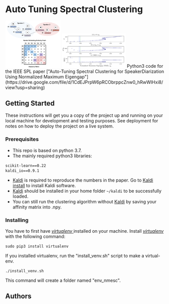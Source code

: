 
# Auto Tuning Spectral Clustering

<img src="./pics/adj_mat.png" width="35%" height="35%">
<img src="./pics/gp_vs_nme.png" width="40%" height="40%">
Python3 code for the IEEE SPL paper ["Auto-Tuning Spectral Clustering for SpeakerDiarization Using Normalized Maximum Eigengap"](https://drive.google.com/file/d/1CdEJPrpW6pRCObrppcZnw0_hRwWIHxi8/view?usp=sharing)

## Getting Started

These instructions will get you a copy of the project up and running on your local machine for development and testing purposes. See deployment for notes on how to deploy the project on a live system.

### Prerequisites

* This repo is based on python 3.7.
* The mainly required python3 libraries:
```
scikit-learn==0.22
kaldi_io==0.9.1
```
* [Kaldi](https://kaldi-asr.org/doc/about.html) is required to reproduce the numbers in the paper. Go to [Kaldi install](http://jrmeyer.github.io/asr/2016/01/26/Installing-Kaldi.html) to install Kaldi software.
* [Kaldi](https://kaldi-asr.org/doc/about.html) should  be installed in your home folder `~/kaldi` to be successfully loaded.
* You can still run the clustering algorithm without [Kaldi](http://jrmeyer.github.io/asr/2016/01/26/Installing-Kaldi.html) by saving your affinity matrix into .npy.

### Installing

You have to first have [_virtualenv_ ](https://docs.python-guide.org/dev/virtualenvs/) installed on your machine. Install [_virtualenv_ ](https://docs.python-guide.org/dev/virtualenvs/) with the following command:
```
sudo pip3 install virtualenv 
```
If you installed virtualenv, run the "install_venv.sh" script to make a virtual-env.
```
./install_venv.sh
```
This command will create a folder named "env_nmesc".




## Authors


